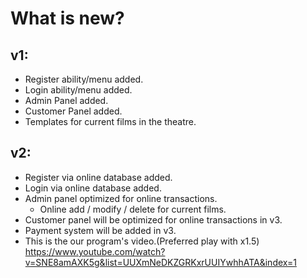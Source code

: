 # What is new?

## v1:
* Register ability/menu added.
* Login ability/menu added.
* Admin Panel added.
* Customer Panel added.
* Templates for current films in the theatre.

## v2:
* Register via online database added.
* Login via online database added.
* Admin panel optimized for online transactions.
  * Online add / modify / delete for current films.
* Customer panel will be optimized for online transactions in v3.
* Payment system will be added in v3.
* This is the our program's video.(Preferred play with x1.5) https://www.youtube.com/watch?v=SNE8amAXK5g&list=UUXmNeDKZGRKxrUUIYwhhATA&index=1 
